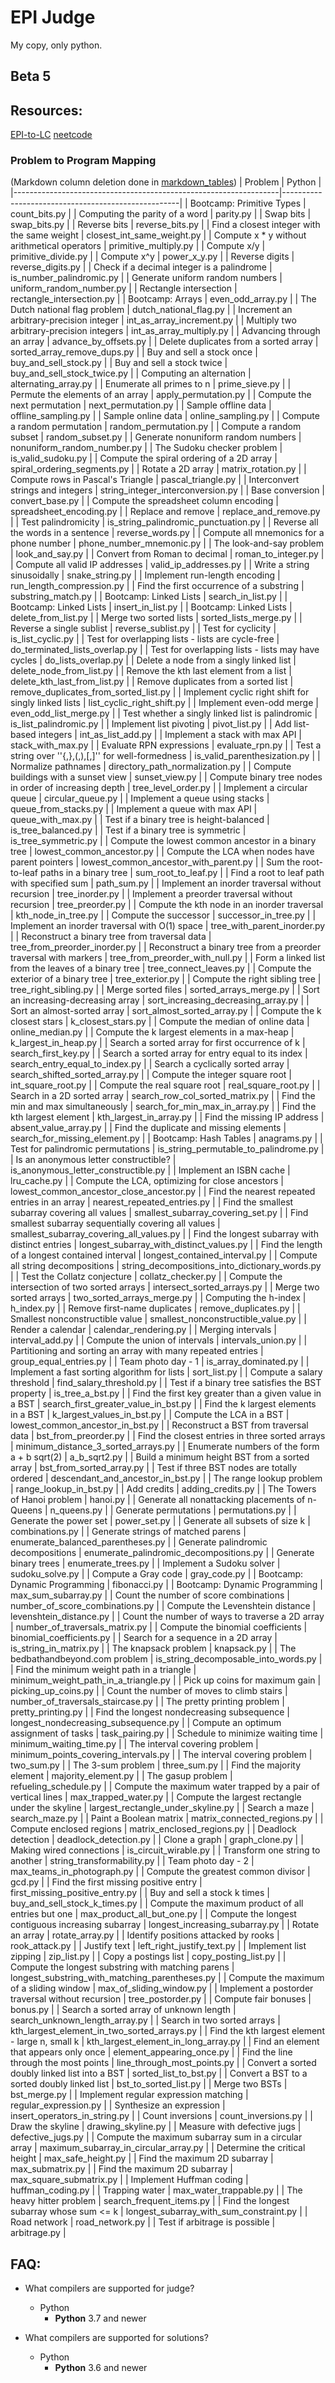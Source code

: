 # EPI Judge

My copy, only python.

## Beta 5

## Resources:
[EPI-to-LC](https://github.com/slgriff/EPI-to-LC)
[neetcode](https://neetcode.io/)

### Problem to Program Mapping

(Markdown column deletion done in [markdown_tables](https://www.tablesgenerator.com/markdown_tables))
| Problem                                                          | Python                                             |
|------------------------------------------------------------------|----------------------------------------------------|
| Bootcamp: Primitive Types                                        | count\_bits.py                                     |
| Computing the parity of a word                                   | parity.py                                          |
| Swap bits                                                        | swap\_bits.py                                      |
| Reverse bits                                                     | reverse\_bits.py                                   |
| Find a closest integer with the same weight                      | closest\_int\_same\_weight.py                      |
| Compute x * y without arithmetical operators                     | primitive\_multiply.py                             |
| Compute x/y                                                      | primitive\_divide.py                               |
| Compute x^y                                                      | power\_x\_y.py                                     |
| Reverse digits                                                   | reverse\_digits.py                                 |
| Check if a decimal integer is a palindrome                       | is\_number\_palindromic.py                         |
| Generate uniform random numbers                                  | uniform\_random\_number.py                         |
| Rectangle intersection                                           | rectangle\_intersection.py                         |
| Bootcamp: Arrays                                                 | even\_odd\_array.py                                |
| The Dutch national flag problem                                  | dutch\_national\_flag.py                           |
| Increment an arbitrary-precision integer                         | int\_as\_array\_increment.py                       |
| Multiply two arbitrary-precision integers                        | int\_as\_array\_multiply.py                        |
| Advancing through an array                                       | advance\_by\_offsets.py                            |
| Delete duplicates from a sorted array                            | sorted\_array\_remove\_dups.py                     |
| Buy and sell a stock once                                        | buy\_and\_sell\_stock.py                           |
| Buy and sell a stock twice                                       | buy\_and\_sell\_stock\_twice.py                    |
| Computing an alternation                                         | alternating\_array.py                              |
| Enumerate all primes to n                                        | prime\_sieve.py                                    |
| Permute the elements of an array                                 | apply\_permutation.py                              |
| Compute the next permutation                                     | next\_permutation.py                               |
| Sample offline data                                              | offline\_sampling.py                               |
| Sample online data                                               | online\_sampling.py                                |
| Compute a random permutation                                     | random\_permutation.py                             |
| Compute a random subset                                          | random\_subset.py                                  |
| Generate nonuniform random numbers                               | nonuniform\_random\_number.py                      |
| The Sudoku checker problem                                       | is\_valid\_sudoku.py                               |
| Compute the spiral ordering of a 2D array                        | spiral\_ordering\_segments.py                      |
| Rotate a 2D array                                                | matrix\_rotation.py                                |
| Compute rows in Pascal's Triangle                                | pascal\_triangle.py                                |
| Interconvert strings and integers                                | string\_integer\_interconversion.py                |
| Base conversion                                                  | convert\_base.py                                   |
| Compute the spreadsheet column encoding                          | spreadsheet\_encoding.py                           |
| Replace and remove                                               | replace\_and\_remove.py                            |
| Test palindromicity                                              | is\_string\_palindromic\_punctuation.py            |
| Reverse all the words in a sentence                              | reverse\_words.py                                  |
| Compute all mnemonics for a phone number                         | phone\_number\_mnemonic.py                         |
| The look-and-say problem                                         | look\_and\_say.py                                  |
| Convert from Roman to decimal                                    | roman\_to\_integer.py                              |
| Compute all valid IP addresses                                   | valid\_ip\_addresses.py                            |
| Write a string sinusoidally                                      | snake\_string.py                                   |
| Implement run-length encoding                                    | run\_length\_compression.py                        |
| Find the first occurrence of a substring                         | substring\_match.py                                |
| Bootcamp: Linked Lists                                           | search\_in\_list.py                                |
| Bootcamp: Linked Lists                                           | insert\_in\_list.py                                |
| Bootcamp: Linked Lists                                           | delete\_from\_list.py                              |
| Merge two sorted lists                                           | sorted\_lists\_merge.py                            |
| Reverse a single sublist                                         | reverse\_sublist.py                                |
| Test for cyclicity                                               | is\_list\_cyclic.py                                |
| Test for overlapping lists - lists are cycle-free                | do\_terminated\_lists\_overlap.py                  |
| Test for overlapping lists - lists may have cycles               | do\_lists\_overlap.py                              |
| Delete a node from a singly linked list                          | delete\_node\_from\_list.py                        |
| Remove the kth last element from a list                          | delete\_kth\_last\_from\_list.py                   |
| Remove duplicates from a sorted list                             | remove\_duplicates\_from\_sorted\_list.py          |
| Implement cyclic right shift for singly linked lists             | list\_cyclic\_right\_shift.py                      |
| Implement even-odd merge                                         | even\_odd\_list\_merge.py                          |
| Test whether a singly linked list is palindromic                 | is\_list\_palindromic.py                           |
| Implement list pivoting                                          | pivot\_list.py                                     |
| Add list-based integers                                          | int\_as\_list\_add.py                              |
| Implement a stack with max API                                   | stack\_with\_max.py                                |
| Evaluate RPN expressions                                         | evaluate\_rpn.py                                   |
| Test a string over ''{,},(,),[,]'' for well-formedness           | is\_valid\_parenthesization.py                     |
| Normalize pathnames                                              | directory\_path\_normalization.py                  |
| Compute buildings with a sunset view                             | sunset\_view.py                                    |
| Compute binary tree nodes in order of increasing depth           | tree\_level\_order.py                              |
| Implement a circular queue                                       | circular\_queue.py                                 |
| Implement a queue using stacks                                   | queue\_from\_stacks.py                             |
| Implement a queue with max API                                   | queue\_with\_max.py                                |
| Test if a binary tree is height-balanced                         | is\_tree\_balanced.py                              |
| Test if a binary tree is symmetric                               | is\_tree\_symmetric.py                             |
| Compute the lowest common ancestor in a binary tree              | lowest\_common\_ancestor.py                        |
| Compute the LCA when nodes have parent pointers                  | lowest\_common\_ancestor\_with\_parent.py          |
| Sum the root-to-leaf paths in a binary tree                      | sum\_root\_to\_leaf.py                             |
| Find a root to leaf path with specified sum                      | path\_sum.py                                       |
| Implement an inorder traversal without recursion                 | tree\_inorder.py                                   |
| Implement a preorder traversal without recursion                 | tree\_preorder.py                                  |
| Compute the kth node in an inorder traversal                     | kth\_node\_in\_tree.py                             |
| Compute the successor                                            | successor\_in\_tree.py                             |
| Implement an inorder traversal with O(1) space                   | tree\_with\_parent\_inorder.py                     |
| Reconstruct a binary tree from traversal data                    | tree\_from\_preorder\_inorder.py                   |
| Reconstruct a binary tree from a preorder traversal with markers | tree\_from\_preorder\_with\_null.py                |
| Form a linked list from the leaves of a binary tree              | tree\_connect\_leaves.py                           |
| Compute the exterior of a binary tree                            | tree\_exterior.py                                  |
| Compute the right sibling tree                                   | tree\_right\_sibling.py                            |
| Merge sorted files                                               | sorted\_arrays\_merge.py                           |
| Sort an increasing-decreasing array                              | sort\_increasing\_decreasing\_array.py             |
| Sort an almost-sorted array                                      | sort\_almost\_sorted\_array.py                     |
| Compute the k closest stars                                      | k\_closest\_stars.py                               |
| Compute the median of online data                                | online\_median.py                                  |
| Compute the k largest elements in a max-heap                     | k\_largest\_in\_heap.py                            |
| Search a sorted array for first occurrence of k                  | search\_first\_key.py                              |
| Search a sorted array for entry equal to its index               | search\_entry\_equal\_to\_index.py                 |
| Search a cyclically sorted array                                 | search\_shifted\_sorted\_array.py                  |
| Compute the integer square root                                  | int\_square\_root.py                               |
| Compute the real square root                                     | real\_square\_root.py                              |
| Search in a 2D sorted array                                      | search\_row\_col\_sorted\_matrix.py                |
| Find the min and max simultaneously                              | search\_for\_min\_max\_in\_array.py                |
| Find the kth largest element                                     | kth\_largest\_in\_array.py                         |
| Find the missing IP address                                      | absent\_value\_array.py                            |
| Find the duplicate and missing elements                          | search\_for\_missing\_element.py                   |
| Bootcamp: Hash Tables                                            | anagrams.py                                        |
| Test for palindromic permutations                                | is\_string\_permutable\_to\_palindrome.py          |
| Is an anonymous letter constructible?                            | is\_anonymous\_letter\_constructible.py            |
| Implement an ISBN cache                                          | lru\_cache.py                                      |
| Compute the LCA, optimizing for close ancestors                  | lowest\_common\_ancestor\_close\_ancestor.py       |
| Find the nearest repeated entries in an array                    | nearest\_repeated\_entries.py                      |
| Find the smallest subarray covering all values                   | smallest\_subarray\_covering\_set.py               |
| Find smallest subarray sequentially covering all values          | smallest\_subarray\_covering\_all\_values.py       |
| Find the longest subarray with distinct entries                  | longest\_subarray\_with\_distinct\_values.py       |
| Find the length of a longest contained interval                  | longest\_contained\_interval.py                    |
| Compute all string decompositions                                | string\_decompositions\_into\_dictionary\_words.py |
| Test the Collatz conjecture                                      | collatz\_checker.py                                |
| Compute the intersection of two sorted arrays                    | intersect\_sorted\_arrays.py                       |
| Merge two sorted arrays                                          | two\_sorted\_arrays\_merge.py                      |
| Computing the h-index                                            | h\_index.py                                        |
| Remove first-name duplicates                                     | remove\_duplicates.py                              |
| Smallest nonconstructible value                                  | smallest\_nonconstructible\_value.py               |
| Render a calendar                                                | calendar\_rendering.py                             |
| Merging intervals                                                | interval\_add.py                                   |
| Compute the union of intervals                                   | intervals\_union.py                                |
| Partitioning and sorting an array with many repeated entries     | group\_equal\_entries.py                           |
| Team photo day - 1                                               | is\_array\_dominated.py                            |
| Implement a fast sorting algorithm for lists                     | sort\_list.py                                      |
| Compute a salary threshold                                       | find\_salary\_threshold.py                         |
| Test if a binary tree satisfies the BST property                 | is\_tree\_a\_bst.py                                |
| Find the first key greater than a given value in a BST           | search\_first\_greater\_value\_in\_bst.py          |
| Find the k largest elements in a BST                             | k\_largest\_values\_in\_bst.py                     |
| Compute the LCA in a BST                                         | lowest\_common\_ancestor\_in\_bst.py               |
| Reconstruct a BST from traversal data                            | bst\_from\_preorder.py                             |
| Find the closest entries in three sorted arrays                  | minimum\_distance\_3\_sorted\_arrays.py            |
| Enumerate numbers of the form a + b sqrt(2)                      | a\_b\_sqrt2.py                                     |
| Build a minimum height BST from a sorted array                   | bst\_from\_sorted\_array.py                        |
| Test if three BST nodes are totally ordered                      | descendant\_and\_ancestor\_in\_bst.py              |
| The range lookup problem                                         | range\_lookup\_in\_bst.py                          |
| Add credits                                                      | adding\_credits.py                                 |
| The Towers of Hanoi problem                                      | hanoi.py                                           |
| Generate all nonattacking placements of n-Queens                 | n\_queens.py                                       |
| Generate permutations                                            | permutations.py                                    |
| Generate the power set                                           | power\_set.py                                      |
| Generate all subsets of size k                                   | combinations.py                                    |
| Generate strings of matched parens                               | enumerate\_balanced\_parentheses.py                |
| Generate palindromic decompositions                              | enumerate\_palindromic\_decompositions.py          |
| Generate binary trees                                            | enumerate\_trees.py                                |
| Implement a Sudoku solver                                        | sudoku\_solve.py                                   |
| Compute a Gray code                                              | gray\_code.py                                      |
| Bootcamp: Dynamic Programming                                    | fibonacci.py                                       |
| Bootcamp: Dynamic Programming                                    | max\_sum\_subarray.py                              |
| Count the number of score combinations                           | number\_of\_score\_combinations.py                 |
| Compute the Levenshtein distance                                 | levenshtein\_distance.py                           |
| Count the number of ways to traverse a 2D array                  | number\_of\_traversals\_matrix.py                  |
| Compute the binomial coefficients                                | binomial\_coefficients.py                          |
| Search for a sequence in a 2D array                              | is\_string\_in\_matrix.py                          |
| The knapsack problem                                             | knapsack.py                                        |
| The bedbathandbeyond.com problem                                 | is\_string\_decomposable\_into\_words.py           |
| Find the minimum weight path in a triangle                       | minimum\_weight\_path\_in\_a\_triangle.py          |
| Pick up coins for maximum gain                                   | picking\_up\_coins.py                              |
| Count the number of moves to climb stairs                        | number\_of\_traversals\_staircase.py               |
| The pretty printing problem                                      | pretty\_printing.py                                |
| Find the longest nondecreasing subsequence                       | longest\_nondecreasing\_subsequence.py             |
| Compute an optimum assignment of tasks                           | task\_pairing.py                                   |
| Schedule to minimize waiting time                                | minimum\_waiting\_time.py                          |
| The interval covering problem                                    | minimum\_points\_covering\_intervals.py            |
| The interval covering problem                                    | two\_sum.py                                        |
| The 3-sum problem                                                | three\_sum.py                                      |
| Find the majority element                                        | majority\_element.py                               |
| The gasup problem                                                | refueling\_schedule.py                             |
| Compute the maximum water trapped by a pair of vertical lines    | max\_trapped\_water.py                             |
| Compute the largest rectangle under the skyline                  | largest\_rectangle\_under\_skyline.py              |
| Search a maze                                                    | search\_maze.py                                    |
| Paint a Boolean matrix                                           | matrix\_connected\_regions.py                      |
| Compute enclosed regions                                         | matrix\_enclosed\_regions.py                       |
| Deadlock detection                                               | deadlock\_detection.py                             |
| Clone a graph                                                    | graph\_clone.py                                    |
| Making wired connections                                         | is\_circuit\_wirable.py                            |
| Transform one string to another                                  | string\_transformability.py                        |
| Team photo day - 2                                               | max\_teams\_in\_photograph.py                      |
| Compute the greatest common divisor                              | gcd.py                                             |
| Find the first missing positive entry                            | first\_missing\_positive\_entry.py                 |
| Buy and sell a stock k times                                     | buy\_and\_sell\_stock\_k\_times.py                 |
| Compute the maximum product of all entries but one               | max\_product\_all\_but\_one.py                     |
| Compute the longest contiguous increasing subarray               | longest\_increasing\_subarray.py                   |
| Rotate an array                                                  | rotate\_array.py                                   |
| Identify positions attacked by rooks                             | rook\_attack.py                                    |
| Justify text                                                     | left\_right\_justify\_text.py                      |
| Implement list zipping                                           | zip\_list.py                                       |
| Copy a postings list                                             | copy\_posting\_list.py                             |
| Compute the longest substring with matching parens               | longest\_substring\_with\_matching\_parentheses.py |
| Compute the maximum of a sliding window                          | max\_of\_sliding\_window.py                        |
| Implement a postorder traversal without recursion                | tree\_postorder.py                                 |
| Compute fair bonuses                                             | bonus.py                                           |
| Search a sorted array of unknown length                          | search\_unknown\_length\_array.py                  |
| Search in two sorted arrays                                      | kth\_largest\_element\_in\_two\_sorted\_arrays.py  |
| Find the kth largest element - large n, small k                  | kth\_largest\_element\_in\_long\_array.py          |
| Find an element that appears only once                           | element\_appearing\_once.py                        |
| Find the line through the most points                            | line\_through\_most\_points.py                     |
| Convert a sorted doubly linked list into a BST                   | sorted\_list\_to\_bst.py                           |
| Convert a BST to a sorted doubly linked list                     | bst\_to\_sorted\_list.py                           |
| Merge two BSTs                                                   | bst\_merge.py                                      |
| Implement regular expression matching                            | regular\_expression.py                             |
| Synthesize an expression                                         | insert\_operators\_in\_string.py                   |
| Count inversions                                                 | count\_inversions.py                               |
| Draw the skyline                                                 | drawing\_skyline.py                                |
| Measure with defective jugs                                      | defective\_jugs.py                                 |
| Compute the maximum subarray sum in a circular array             | maximum\_subarray\_in\_circular\_array.py          |
| Determine the critical height                                    | max\_safe\_height.py                               |
| Find the maximum 2D subarray                                     | max\_submatrix.py                                  |
| Find the maximum 2D subarray                                     | max\_square\_submatrix.py                          |
| Implement Huffman coding                                         | huffman\_coding.py                                 |
| Trapping water                                                   | max\_water\_trappable.py                           |
| The heavy hitter problem                                         | search\_frequent\_items.py                         |
| Find the longest subarray whose sum <=  k                        | longest\_subarray\_with\_sum\_constraint.py        |
| Road network                                                     | road\_network.py                                   |
| Test if arbitrage is possible                                    | arbitrage.py                                       |


## FAQ:
- What compilers are supported for judge?
  - Python
    - **Python** 3.7 and newer

- What compilers are supported for solutions?
    - Python
      - **Python** 3.6 and newer 

